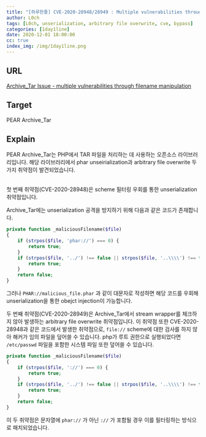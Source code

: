 ```yaml
---
title: "[하루한줄] CVE-2020-28948/28949 : Multiple vulnerabilities through filename manipulation"
author: L0ch
tags: [L0ch, unserialization, arbitrary file overwrite, cve, bypass]
categories: [1day1line]
date: 2020-12-01 18:00:00
cc: true
index_img: /img/1day1line.png
---
```


## URL 

[Archive_Tar Issue - multiple vulnerabilities through filename manipulation](https://github.com/pear/Archive_Tar/issues/33)

## Target

PEAR Archive_Tar

## Explain
PEAR Archive_Tar는 PHP에서 TAR 파일을 처리하는 데 사용하는 오픈소스 라이브러리입니다. 해당 라이브러리에서 phar unseirialization과 arbitrary file overwrite 두 가지 취약점이 발견되었습니다.

<br>
첫 번째 취약점(CVE-2020-28948)은 scheme 필터링 우회를 통한 unserialization 취약점입니다.

Archive_Tar에는 unserialization 공격을 방지하기 위해 다음과 같은 코드가 존재합니다.

```php
private function _maliciousFilename($file)
{
    if (strpos($file, 'phar://') === 0) {
        return true;
    }
    if (strpos($file, '../') !== false || strpos($file, '..\\\\') !== false) {
        return true;
    }
    return false;
}
```

그러나 `PHAR://malicious_file.phar` 과 같이 대문자로 작성하면 해당 코드를 우회해 unserialization을 통한 obejct injection이 가능합니다.
<br>

두 번째 취약점(CVE-2020-28949)은 Archive_Tar에서 stream wrapper를 체크하지 않아 발생하는 arbitrary file overwrite 취약점입니다. 이 취약점 또한 CVE-2020-28948과 같은 코드에서 발생한 취약점으로, `file://` scheme에 대한 검사를 하지 않아 해커가 임의 파일을 덮어쓸 수 있습니다. php가 루트 권한으로 실행되었다면 `/etc/passwd` 파일을 포함한 시스템 파일 또한 덮어쓸 수 있습니다.

```php
private function _maliciousFilename($file)
{
    if (strpos($file, '://') === 0) {
        return true;
    }
    if (strpos($file, '../') !== false || strpos($file, '..\\\\') !== false) {
        return true;
    }
    return false;
}
```

이 두 취약점은 문자열에 `phar://` 가 아닌 `://` 가 포함될 경우 이를 필터링하는 방식으로 패치되었습니다.